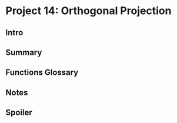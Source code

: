 # Project 14: Orthogonal Projection

## Intro

## Summary

## Functions Glossary

## Notes

## Spoiler
